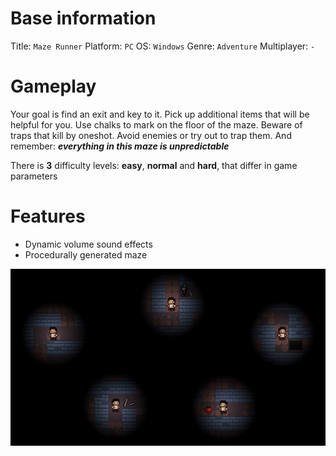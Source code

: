 # Base information

Title: `Maze Runner`
Platform: `PC`
OS: `Windows`
Genre: `Adventure`
Multiplayer: `-`

# Gameplay

Your goal is find an exit and key to it. Pick up additional items that will be helpful for you. Use chalks to mark on the floor of the maze. Beware of traps that kill by oneshot. Avoid enemies or try out to trap them. And remember: ***everything in this maze is unpredictable***

There is **3** difficulty levels: **easy**, **normal** and **hard**, that differ in game parameters

# Features

+ Dynamic volume sound effects
+ Procedurally generated maze
 
![Demo gameplay](demo.jpg)
